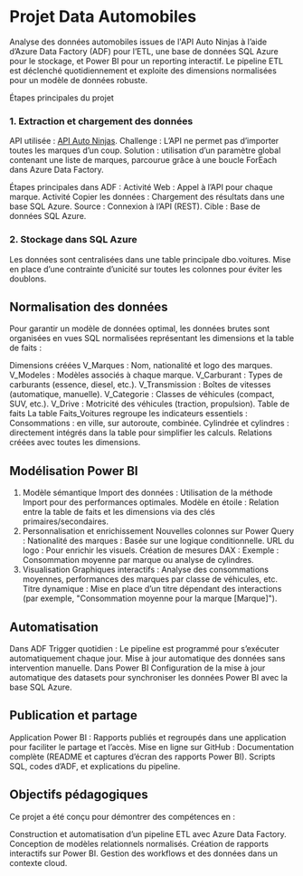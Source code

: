# Projet Data Automobiles

Analyse des données automobiles issues de l'API Auto Ninjas à l’aide d’Azure Data Factory (ADF) pour l’ETL, une base de données SQL Azure pour le stockage, et Power BI pour un reporting interactif. Le pipeline ETL est déclenché quotidiennement et exploite des dimensions normalisées pour un modèle de données robuste.

Étapes principales du projet

### 1. Extraction et chargement des données
API utilisée : [API Auto Ninjas](https://api-ninjas.com/api).
Challenge : L’API ne permet pas d’importer toutes les marques d’un coup. Solution : utilisation d’un paramètre global contenant une liste de marques, parcourue grâce à une boucle ForEach dans Azure Data Factory.

Étapes principales dans ADF :
Activité Web : Appel à l’API pour chaque marque.
Activité Copier les données : Chargement des résultats dans une base SQL Azure.
Source : Connexion à l’API (REST).
Cible : Base de données SQL Azure.

### 2. Stockage dans SQL Azure
Les données sont centralisées dans une table principale dbo.voitures.
Mise en place d’une contrainte d’unicité sur toutes les colonnes pour éviter les doublons.

## Normalisation des données
Pour garantir un modèle de données optimal, les données brutes sont organisées en vues SQL normalisées représentant les dimensions et la table de faits :

Dimensions créées
V_Marques : Nom, nationalité et logo des marques.
V_Modeles : Modèles associés à chaque marque.
V_Carburant : Types de carburants (essence, diesel, etc.).
V_Transmission : Boîtes de vitesses (automatique, manuelle).
V_Categorie : Classes de véhicules (compact, SUV, etc.).
V_Drive : Motricité des véhicules (traction, propulsion).
Table de faits
La table Faits_Voitures regroupe les indicateurs essentiels :
Consommations : en ville, sur autoroute, combinée.
Cylindrée et cylindres : directement intégrés dans la table pour simplifier les calculs.
Relations créées avec toutes les dimensions.

## Modélisation Power BI
1. Modèle sémantique
Import des données : Utilisation de la méthode Import pour des performances optimales.
Modèle en étoile : Relation entre la table de faits et les dimensions via des clés primaires/secondaires.
2. Personnalisation et enrichissement
Nouvelles colonnes sur Power Query :
Nationalité des marques : Basée sur une logique conditionnelle.
URL du logo : Pour enrichir les visuels.
Création de mesures DAX :
Exemple : Consommation moyenne par marque ou analyse de cylindres.
3. Visualisation
Graphiques interactifs : Analyse des consommations moyennes, performances des marques par classe de véhicules, etc.
Titre dynamique : Mise en place d’un titre dépendant des interactions (par exemple, "Consommation moyenne pour la marque [Marque]").

## Automatisation
Dans ADF
Trigger quotidien : Le pipeline est programmé pour s’exécuter automatiquement chaque jour.
Mise à jour automatique des données sans intervention manuelle.
Dans Power BI
Configuration de la mise à jour automatique des datasets pour synchroniser les données Power BI avec la base SQL Azure.

## Publication et partage
Application Power BI : Rapports publiés et regroupés dans une application pour faciliter le partage et l’accès.
Mise en ligne sur GitHub :
Documentation complète (README et captures d’écran des rapports Power BI).
Scripts SQL, codes d’ADF, et explications du pipeline.

## Objectifs pédagogiques
Ce projet a été conçu pour démontrer des compétences en :

Construction et automatisation d’un pipeline ETL avec Azure Data Factory.
Conception de modèles relationnels normalisés.
Création de rapports interactifs sur Power BI.
Gestion des workflows et des données dans un contexte cloud.

